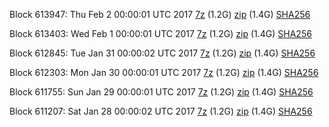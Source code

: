 Block 613947: Thu Feb  2 00:00:01 UTC 2017 [7z](https://transfer.sh/wAL5n/bootstrap.dat.20170202.7z) (1.2G) [zip](https://transfer.sh/TUcGT/bootstrap.dat.20170202.zip) (1.4G) [SHA256](https://transfer.sh/taddP/sha256.txt)

Block 613403: Wed Feb  1 00:00:01 UTC 2017 [7z](https://transfer.sh/a0GzO/bootstrap.dat.20170201.7z) (1.2G) [zip](https://transfer.sh/QbhrO/bootstrap.dat.20170201.zip) (1.4G) [SHA256](https://transfer.sh/vdbUu/sha256.txt)

Block 612845: Tue Jan 31 00:00:02 UTC 2017 [7z](https://transfer.sh/13NuyX/bootstrap.dat.20170131.7z) (1.2G) [zip](https://transfer.sh/nY5kv/bootstrap.dat.20170131.zip) (1.4G) [SHA256](https://transfer.sh/3kmpA/sha256.txt)

Block 612303: Mon Jan 30 00:00:01 UTC 2017 [7z](https://transfer.sh/Nw6NF/bootstrap.dat.20170130.7z) (1.2G) [zip](https://transfer.sh/Mawu0/bootstrap.dat.20170130.zip) (1.4G) [SHA256](https://transfer.sh/PT2DR/sha256.txt)

Block 611755: Sun Jan 29 00:00:01 UTC 2017 [7z](https://transfer.sh/kkdZl/bootstrap.dat.20170129.7z) (1.2G) [zip](https://transfer.sh/7RF8L/bootstrap.dat.20170129.zip) (1.4G) [SHA256](https://transfer.sh/12Xe0P/sha256.txt)

Block 611207: Sat Jan 28 00:00:02 UTC 2017 [7z](https://transfer.sh/GW8Xh/bootstrap.dat.20170128.7z) (1.2G) [zip](https://transfer.sh/5nNrh/bootstrap.dat.20170128.zip) (1.4G) [SHA256](https://transfer.sh/RGtoW/sha256.txt)
